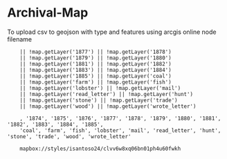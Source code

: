 # Archival-Map
To upload csv to geojson with type and features using arcgis online
node filename


        || !map.getLayer('1877') || !map.getLayer('1878')
        || !map.getLayer('1879') || !map.getLayer('1880')
        || !map.getLayer('1881') || !map.getLayer('1882')
        || !map.getLayer('1883') || !map.getLayer('1884')
        || !map.getLayer('1885') || !map.getLayer('coal')
        || !map.getLayer('farm') || !map.getLayer('fish')
        || !map.getLayer('lobster') || !map.getLayer('mail')
        || !map.getLayer('read_letter') || !map.getLayer('hunt')
        || !map.getLayer('stone') || !map.getLayer('trade')
        || !map.getLayer('wood') || !map.getLayer('wrote_letter')

        , '1874', '1875', '1876', '1877', '1878', '1879', '1880', '1881', '1882', '1883', '1884', '1885',
        'coal', 'farm', 'fish', 'lobster', 'mail', 'read_letter', 'hunt', 'stone', 'trade', 'wood', 'wrote_letter'

        mapbox://styles/isantoso24/clvv6w8xq06bn01ph4u60fwkh
